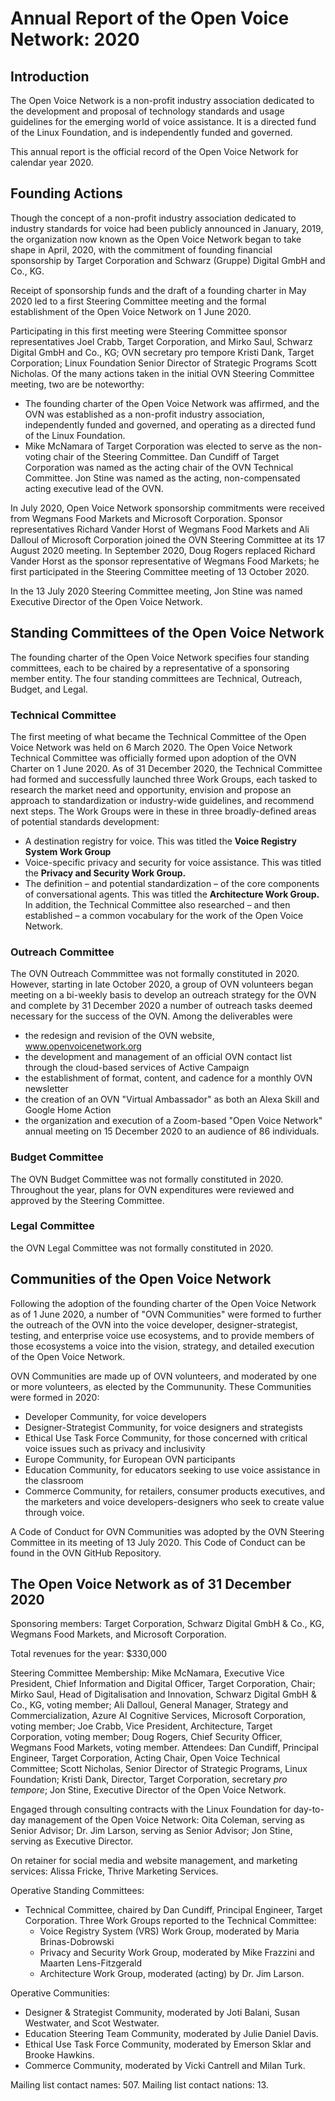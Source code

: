 # Annual Report of the Open Voice Network: 2020

## Introduction

The Open Voice Network is a non-profit industry association dedicated to the development and proposal of technology standards and usage guidelines for the emerging world of voice assistance.  It is a directed fund of the Linux Foundation, and is independently funded and governed.

This annual report is the official record of the Open Voice Network for calendar year 2020.

## Founding Actions

Though the concept of a non-profit industry association dedicated to industry standards for voice had been publicly announced in January, 2019, the organization now known as the Open Voice Network began to take shape in April, 2020, with the commitment of founding financial sponsorship by Target Corporation and Schwarz (Gruppe) Digital GmbH and Co., KG.

Receipt of sponsorship funds and the draft of a founding charter in May 2020 led to a first Steering Committee meeting and the formal establishment of the Open Voice Network on 1 June 2020.

Participating in this first meeting were Steering Committee sponsor representatives Joel Crabb, Target Corporation, and Mirko Saul, Schwarz Digital GmbH and Co., KG; OVN secretary pro tempore Kristi Dank, Target Corporation; Linux Foundation Senior Director of Strategic Programs Scott Nicholas.   Of the many actions taken in the initial OVN Steering Committee meeting, two are be noteworthy: 
-	The founding charter of the Open Voice Network was affirmed, and the OVN was established as a non-profit industry association, independently funded and governed, and operating as a directed fund of the Linux Foundation. 
- Mike McNamara of Target Corporation was elected to serve as the non-voting chair of the Steering Committee.  Dan Cundiff of Target Corporation was named as the acting chair of the OVN Technical Committee.  Jon Stine was named as the acting, non-compensated acting executive lead of the OVN.

In July 2020, Open Voice Network sponsorship commitments were received from Wegmans Food Markets and Microsoft Corporation.   Sponsor representatives Richard Vander Horst of Wegmans Food Markets and Ali Dalloul of Microsoft Corporation joined the OVN Steering Committee at its 17 August 2020 meeting.   In September 2020, Doug Rogers replaced Richard Vander Horst as the sponsor representative of Wegmans Food Markets; he first participated in the Steering Committee meeting of 13 October 2020.  

In the 13 July 2020 Steering Committee meeting, Jon Stine was named Executive Director of the Open Voice Network.

## Standing Committees of the Open Voice Network

The founding charter of the Open Voice Network specifies four standing committees, each to be chaired by a representative of a sponsoring member entity.  The four standing committees are Technical, Outreach, Budget, and Legal. 

### Technical Committee

The first meeting of what became the Technical Committee of the Open Voice Network was held  on 6 March 2020.   The Open Voice Network Technical Committee was officially formed upon adoption of the OVN Charter on 1 June 2020.   As of 31 December 2020, the Technical Committee had formed and successfully launched three Work Groups, each tasked to research the market need and opportunity, envision and propose an approach to standardization or industry-wide guidelines, and recommend next steps.  The Work Groups were in these in three broadly-defined areas of potential standards development: 
- A destination registry for voice.  This was titled the **Voice Registry System Work Group** 
- Voice-specific privacy and security for voice assistance.  This was titled the **Privacy and Security Work Group.**
- The definition – and potential standardization – of the core components of conversational agents.  This was titled the **Architecture Work Group.**
In addition, the Technical Committee also researched – and then established – a common vocabulary for the work of the Open Voice Network.

### Outreach Committee

The OVN Outreach Commmittee was not formally constituted in 2020.   However, starting in late October 2020, a group of OVN volunteers began meeting on a bi-weekly basis to develop an outreach strategy for the OVN and complete by 31 December 2020 a number of outreach tasks deemed necessary for the success of the OVN.   Among the deliverables were
- the redesign and revision of the OVN website, www.openvoicenetwork.org
- the development and management of an official OVN contact list through the cloud-based services of Active Campaign
- the establishment of format, content, and cadence for a monthly OVN newsletter
- the creation of an OVN "Virtual Ambassador" as both an Alexa Skill and Google Home Action
- the organization and execution of a Zoom-based "Open Voice Network" annual meeting on 15 December 2020 to an audience of 86 individuals.

### Budget Committee

The OVN Budget Committee was not formally constituted in 2020.  Throughout the year, plans for OVN expenditures were reviewed and approved by the Steering Committee.

### Legal Committee

the OVN Legal Committee was not formally constituted in 2020. 


## Communities of the Open Voice Network

Following the adoption of the founding charter of the Open Voice Network as of 1 June 2020, a number of "OVN Communities" were formed to further the outreach of the OVN into the voice developer, designer-strategist, testing, and enterprise voice use ecosystems, and to provide members of those ecosystems a voice into the vision, strategy, and detailed execution of the Open Voice Network.  

OVN Communities are made up of OVN volunteers, and moderated by one or more volunteers, as elected by the Commununity.  These Communities were formed in 2020:
- Developer Community, for voice developers
- Designer-Strategist Community, for voice designers and strategists
- Ethical Use Task Force Community, for those concerned with critical voice issues such as privacy and inclusivity
- Europe Community, for European OVN participants
- Education Community, for educators seeking to use voice assistance in the classroom
- Commerce Community, for retailers, consumer products executives, and the marketers and voice developers-designers who seek to create value through voice.

A Code of Conduct for OVN Communities was adopted by the OVN Steering Committee in its meeting of 13 July 2020.  This Code of Conduct can be found in the OVN GitHub Repository. 

## The Open Voice Network as of 31 December 2020

Sponsoring members:  Target Corporation, Schwarz Digital GmbH & Co., KG, Wegmans Food Markets, and Microsoft Corporation.

Total revenues for the year:  $330,000

Steering Committee Membership:  Mike McNamara, Executive Vice President, Chief Information and Digital Officer, Target Corporation, Chair; Mirko Saul, Head of Digitalisation and Innovation, Schwarz Digital GmbH & Co., KG, voting member; Ali Dalloul, General Manager, Strategy and Commercialization, Azure AI Cognitive Services, Microsoft Corporation, voting member; Joe Crabb, Vice President, Architecture, Target Corporation, voting member; Doug Rogers, Chief Security Officer, Wegmans Food Markets, voting member.  Attendees:  Dan Cundiff, Principal Engineer, Target Corporation, Acting Chair, Open Voice Technical Committee; Scott Nicholas, Senior Director of Strategic Programs, Linux Foundation; Kristi Dank, Director, Target Corporation, secretary _pro tempore_; Jon Stine, Executive Director of the Open Voice Network.

Engaged through consulting contracts with the Linux Foundation for day-to-day management of the Open Voice Network:  Oita Coleman, serving as Senior Advisor; Dr. Jim Larson, serving as Senior Advisor; Jon Stine, serving as Executive Director.

On retainer for social media and website management, and marketing services:  Alissa Fricke, Thrive Marketing Services.

Operative Standing Committees:
- Technical Committee, chaired by Dan Cundiff, Principal Engineer, Target Corporation.  Three Work Groups reported to the Technical Committee:
  - Voice Registry System (VRS) Work Group, moderated by Maria Brinas-Dobrowski
  - Privacy and Security Work Group, moderated by Mike Frazzini and Maarten Lens-Fitzgerald
  - Architecture Work Group, moderated (acting) by Dr. Jim Larson.
  
Operative Communities:
- Designer & Strategist Community, moderated by Joti Balani, Susan Westwater, and Scot Westwater.
- Education Steering Team Community, moderated by Julie Daniel Davis.
- Ethical Use Task Force Community, moderated by Emerson Sklar and Brooke Hawkins. 
- Commerce Community, moderated by Vicki Cantrell and Milan Turk.
  
Mailing list contact names: 507.  Mailing list contact nations:  13. 


